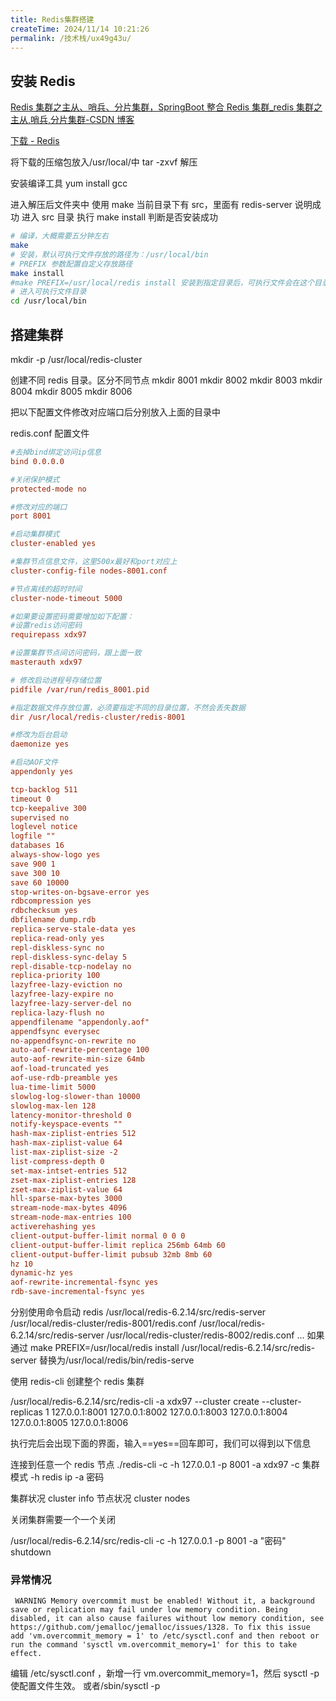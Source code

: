 ```yaml
---
title: Redis集群搭建
createTime: 2024/11/14 10:21:26
permalink: /技术栈/ux49g43u/
---
```

## 安装 Redis

[Redis 集群之主从、哨兵、分片集群，SpringBoot 整合 Redis 集群\_redis 集群之主从,哨兵,分片集群-CSDN 博客](https://blog.csdn.net/Tomwildboar/article/details/116155163)

[下载 - Redis](https://redis.io/downloads/)

将下载的压缩包放入/usr/local/中
tar -zxvf 解压

安装编译工具
yum install gcc

进入解压后文件夹中 使用
make
当前目录下有 src，里面有 redis-server 说明成功
进入 src 目录 执行 make install 判断是否安装成功

```sh
# 编译，大概需要五分钟左右
make
# 安装，默认可执行文件存放的路径为：/usr/local/bin
# PREFIX 参数配置自定义存放路径
make install
#make PREFIX=/usr/local/redis install 安装到指定目录后，可执行文件会在这个目录下
# 进入可执行文件目录
cd /usr/local/bin

```

## 搭建集群

mkdir -p /usr/local/redis-cluster

创建不同 redis 目录。区分不同节点
mkdir 8001
mkdir 8002
mkdir 8003
mkdir 8004
mkdir 8005
mkdir 8006

把以下配置文件修改对应端口后分别放入上面的目录中

redis.conf 配置文件

```conf
#去掉bind绑定访问ip信息
bind 0.0.0.0

#关闭保护模式
protected-mode no

#修改对应的端口
port 8001

#启动集群模式
cluster-enabled yes

#集群节点信息文件，这里500x最好和port对应上
cluster-config-file nodes-8001.conf

#节点离线的超时时间
cluster-node-timeout 5000

#如果要设置密码需要增加如下配置：
#设置redis访问密码
requirepass xdx97

#设置集群节点间访问密码，跟上面一致
masterauth xdx97

# 修改启动进程号存储位置
pidfile /var/run/redis_8001.pid

#指定数据文件存放位置，必须要指定不同的目录位置，不然会丢失数据
dir /usr/local/redis-cluster/redis-8001

#修改为后台启动
daemonize yes

#启动AOF文件
appendonly yes

tcp-backlog 511
timeout 0
tcp-keepalive 300
supervised no
loglevel notice
logfile ""
databases 16
always-show-logo yes
save 900 1
save 300 10
save 60 10000
stop-writes-on-bgsave-error yes
rdbcompression yes
rdbchecksum yes
dbfilename dump.rdb
replica-serve-stale-data yes
replica-read-only yes
repl-diskless-sync no
repl-diskless-sync-delay 5
repl-disable-tcp-nodelay no
replica-priority 100
lazyfree-lazy-eviction no
lazyfree-lazy-expire no
lazyfree-lazy-server-del no
replica-lazy-flush no
appendfilename "appendonly.aof"
appendfsync everysec
no-appendfsync-on-rewrite no
auto-aof-rewrite-percentage 100
auto-aof-rewrite-min-size 64mb
aof-load-truncated yes
aof-use-rdb-preamble yes
lua-time-limit 5000
slowlog-log-slower-than 10000
slowlog-max-len 128
latency-monitor-threshold 0
notify-keyspace-events ""
hash-max-ziplist-entries 512
hash-max-ziplist-value 64
list-max-ziplist-size -2
list-compress-depth 0
set-max-intset-entries 512
zset-max-ziplist-entries 128
zset-max-ziplist-value 64
hll-sparse-max-bytes 3000
stream-node-max-bytes 4096
stream-node-max-entries 100
activerehashing yes
client-output-buffer-limit normal 0 0 0
client-output-buffer-limit replica 256mb 64mb 60
client-output-buffer-limit pubsub 32mb 8mb 60
hz 10
dynamic-hz yes
aof-rewrite-incremental-fsync yes
rdb-save-incremental-fsync yes
```

分别使用命令启动 redis
/usr/local/redis-6.2.14/src/redis-server /usr/local/redis-cluster/redis-8001/redis.conf
/usr/local/redis-6.2.14/src/redis-server /usr/local/redis-cluster/redis-8002/redis.conf
...
如果通过 make PREFIX=/usr/local/redis install
/usr/local/redis-6.2.14/src/redis-server 替换为/usr/local/redis/bin/redis-serve

使用 redis-cli 创建整个 redis 集群

/usr/local/redis-6.2.14/src/redis-cli -a xdx97 --cluster create --cluster-replicas 1 127.0.0.1:8001 127.0.0.1:8002 127.0.0.1:8003 127.0.0.1:8004 127.0.0.1:8005 127.0.0.1:8006

执行完后会出现下面的界面，输入==yes==回车即可，我们可以得到以下信息

连接到任意一个 redis 节点
./redis-cli -c -h 127.0.0.1 -p 8001 -a xdx97
-c 集群模式
-h redis ip
-a 密码

集群状况
cluster info
节点状况
cluster nodes

关闭集群需要一个一个关闭

/usr/local/redis-6.2.14/src/redis-cli -c -h 127.0.0.1 -p 8001 -a "密码" shutdown

### 异常情况

```
 WARNING Memory overcommit must be enabled! Without it, a background save or replication may fail under low memory condition. Being disabled, it can also cause failures without low memory condition, see https://github.com/jemalloc/jemalloc/issues/1328. To fix this issue add 'vm.overcommit_memory = 1' to /etc/sysctl.conf and then reboot or run the command 'sysctl vm.overcommit_memory=1' for this to take effect.

```

编辑 /etc/sysctl.conf ，新增一行 vm.overcommit_memory=1，然后 sysctl -p 使配置文件生效。
或者/sbin/sysctl -p
